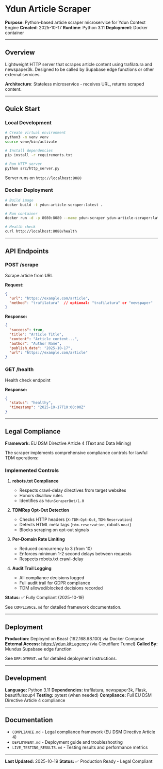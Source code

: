 # Ydun Article Scraper

**Purpose**: Python-based article scraper microservice for Ydun Context Engine
**Created**: 2025-10-17
**Runtime**: Python 3.11
**Deployment**: Docker container

---

## Overview

Lightweight HTTP server that scrapes article content using trafilatura and newspaper3k. Designed to be called by Supabase edge functions or other external services.

**Architecture**: Stateless microservice - receives URL, returns scraped content.

---

## Quick Start

### Local Development

```bash
# Create virtual environment
python3 -m venv venv
source venv/bin/activate

# Install dependencies
pip install -r requirements.txt

# Run HTTP server
python src/http_server.py
```

Server runs on `http://localhost:8080`

### Docker Deployment

```bash
# Build image
docker build -t ydun-article-scraper:latest .

# Run container
docker run -d -p 8080:8080 --name ydun-scraper ydun-article-scraper:latest

# Health check
curl http://localhost:8080/health
```

---

## API Endpoints

### POST /scrape
Scrape article from URL

**Request:**
```json
{
  "url": "https://example.com/article",
  "method": "trafilatura"  // optional: "trafilatura" or "newspaper"
}
```

**Response:**
```json
{
  "success": true,
  "title": "Article Title",
  "content": "Article content...",
  "author": "Author Name",
  "publish_date": "2025-10-17",
  "url": "https://example.com/article"
}
```

### GET /health
Health check endpoint

**Response:**
```json
{
  "status": "healthy",
  "timestamp": "2025-10-17T10:00:00Z"
}
```

---

## Legal Compliance

**Framework:** EU DSM Directive Article 4 (Text and Data Mining)

The scraper implements comprehensive compliance controls for lawful TDM operations:

### Implemented Controls

1. **robots.txt Compliance**
   - Respects crawl-delay directives from target websites
   - Honors disallow rules
   - Identifies as `YdunScraperBot/1.0`

2. **TDMRep Opt-Out Detection**
   - Checks HTTP headers (`X-TDM-Opt-Out`, `TDM-Reservation`)
   - Detects HTML meta tags (`tdm-reservation`, robots `noai`)
   - Blocks scraping on opt-out signals

3. **Per-Domain Rate Limiting**
   - Reduced concurrency to 3 (from 10)
   - Enforces minimum 1-2 second delays between requests
   - Respects robots.txt crawl-delay

4. **Audit Trail Logging**
   - All compliance decisions logged
   - Full audit trail for GDPR compliance
   - TDM allowed/blocked decisions recorded

**Status:** ✅ Fully Compliant (2025-10-19)

See `COMPLIANCE.md` for detailed framework documentation.

---

## Deployment

**Production:** Deployed on Beast (192.168.68.100) via Docker Compose
**External Access:** https://ydun.kitt.agency (via Cloudflare Tunnel)
**Called By:** Mundus Supabase edge function

See `DEPLOYMENT.md` for detailed deployment instructions.

---

## Development

**Language:** Python 3.11
**Dependencies:** trafilatura, newspaper3k, Flask, beautifulsoup4
**Testing:** pytest (when needed)
**Compliance:** Full EU DSM Directive Article 4 compliance

---

## Documentation

- `COMPLIANCE.md` - Legal compliance framework (EU DSM Directive Article 4)
- `DEPLOYMENT.md` - Deployment guide and troubleshooting
- `LIVE_TESTING_RESULTS.md` - Testing results and performance metrics

---

**Last Updated:** 2025-10-19
**Status:** ✅ Production Ready - Legal Compliant
